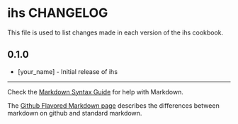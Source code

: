 ihs CHANGELOG
=============

This file is used to list changes made in each version of the ihs cookbook.

0.1.0
-----
- [your_name] - Initial release of ihs

- - -
Check the [Markdown Syntax Guide](http://daringfireball.net/projects/markdown/syntax) for help with Markdown.

The [Github Flavored Markdown page](http://github.github.com/github-flavored-markdown/) describes the differences between markdown on github and standard markdown.
